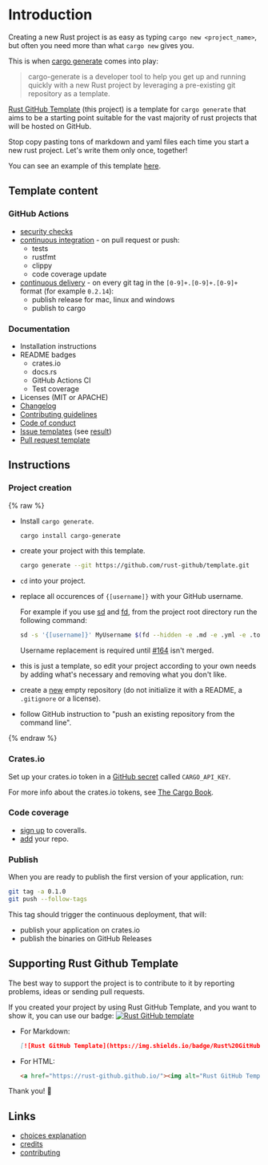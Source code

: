 # Introduction

Creating a new Rust project is as easy as typing `cargo new <project_name>`,
but often you need more than what `cargo new` gives you.

This is when [cargo generate](https://github.com/ashleygwilliams/cargo-generate)
comes into play:

> cargo-generate is a developer tool to help you get up and running quickly
  with a new Rust project by leveraging a pre-existing git repository as a template.

[Rust GitHub Template](https://github.com/rust-github/template) (this project)
is a template for `cargo generate` that aims to be a starting point suitable for
the vast majority of rust projects that will be hosted on GitHub.

Stop copy pasting tons of markdown and yaml files each time you start a new
rust project. Let's write them only once, together!

You can see an example of this template [here](https://github.com/rust-github/rust-gh-example).

## Template content

### GitHub Actions

* [security checks](https://github.com/rust-github/template/blob/master/.github/workflows/audit.yml)
* [continuous integration](https://github.com/rust-github/template/blob/master/.github/workflows/ci.yml) -
  on pull request or push:
  * tests
  * rustfmt
  * clippy
  * code coverage update
* [continuous delivery](https://github.com/rust-github/template/blob/master/.github/workflows/cd.yml) -
  on every git tag in the `[0-9]+.[0-9]+.[0-9]+` format (for example `0.2.14`):
  * publish release for mac, linux and windows
  * publish to cargo

### Documentation

* Installation instructions
* README badges
  * crates.io
  * docs.rs
  * GitHub Actions CI
  * Test coverage
* Licenses (MIT or APACHE)
* [Changelog](https://github.com/rust-github/template/blob/master/CHANGELOG.md)
* [Contributing guidelines](https://github.com/rust-github/template/blob/master/CONTRIBUTING.md)
* [Code of conduct](https://github.com/rust-github/template/blob/master/CODE_OF_CONDUCT.md)
* [Issue templates](https://github.com/rust-github/template/tree/master/.github/ISSUE_TEMPLATE)
  (see [result](https://github.com/rust-github/rust-gh-example/issues/new/choose))
* [Pull request template](https://github.com/rust-github/template/blob/master/.github/PULL_REQUEST_TEMPLATE.md)

## Instructions

### Project creation

{% raw  %}

* Install `cargo generate`.

  ```sh
  cargo install cargo-generate
  ```

* create your project with this template.

  ```sh
  cargo generate --git https://github.com/rust-github/template.git
  ```

* `cd` into your project.

* replace all occurences of `{[username]}` with your GitHub username.

  For example if you use [sd](https://github.com/chmln/sd) and
  [fd](https://github.com/sharkdp/fd), from the project root directory run the
  following command:

  ```sh
  sd -s '{[username]}' MyUsername $(fd --hidden -e .md -e .yml -e .toml)
  ```

  Username replacement is required until [#164](https://github.com/ashleygwilliams/cargo-generate/pull/164)
  isn't merged.

* this is just a template, so edit your project according to your own needs by
  adding what's necessary and removing what you don't like.

* create a [new](https://github.com/new) empty repository (do not initialize it
  with a README, a `.gitignore` or a license).

* follow GitHub instruction to "push an existing repository from the command line".

{% endraw %}

### Crates.io

Set up your crates.io token in a
[GitHub secret](https://docs.github.com/en/actions/configuring-and-managing-workflows/creating-and-storing-encrypted-secrets)
called `CARGO_API_KEY`.

For more info about the crates.io tokens, see
[The Cargo Book](https://doc.rust-lang.org/cargo/reference/publishing.html).

### Code coverage

* [sign up](https://coveralls.io/sign-up) to coveralls.
* [add](https://coveralls.io/repos/new) your repo.

### Publish

When you are ready to publish the first version of your application, run:

```sh
git tag -a 0.1.0
git push --follow-tags
```

This tag should trigger the continuous deployment, that will:

* publish your application on crates.io
* publish the binaries on GitHub Releases

## Supporting Rust Github Template

The best way to support the project is to contribute to it by reporting
problems, ideas or sending pull requests.

If you created your project by using Rust GitHub Template, and you want to show
it, you can use our badge:
[![Rust GitHub template](https://img.shields.io/badge/Rust%20GitHub-Template-blue)](https://rust-github.github.io/)

* For Markdown:

  ```markdown
  [![Rust GitHub Template](https://img.shields.io/badge/Rust%20GitHub-Template-blue)](https://rust-github.github.io/)
  ```

* For HTML:

  ```html
  <a href="https://rust-github.github.io/"><img alt="Rust GitHub Template" src="https://img.shields.io/badge/Rust%20GitHub-Template-blue" /></a>
  ```

Thank you! 🙏

## Links

* [choices explanation](choices.md)
* [credits](credits.md)
* [contributing](contrib.md)
